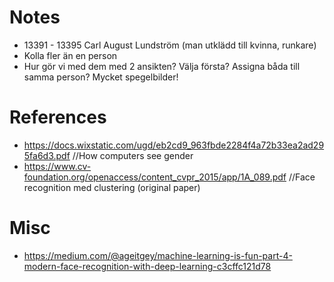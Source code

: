 # Notes
* 13391 - 13395 Carl August Lundström (man utklädd till kvinna, runkare)
* Kolla fler än en person
* Hur gör vi med dem med 2 ansikten? Välja första? Assigna båda till samma person? Mycket spegelbilder!


# References
* https://docs.wixstatic.com/ugd/eb2cd9_963fbde2284f4a72b33ea2ad295fa6d3.pdf //How computers see gender
* https://www.cv-foundation.org/openaccess/content_cvpr_2015/app/1A_089.pdf  //Face recognition med clustering (original paper)
 
# Misc
* https://medium.com/@ageitgey/machine-learning-is-fun-part-4-modern-face-recognition-with-deep-learning-c3cffc121d78